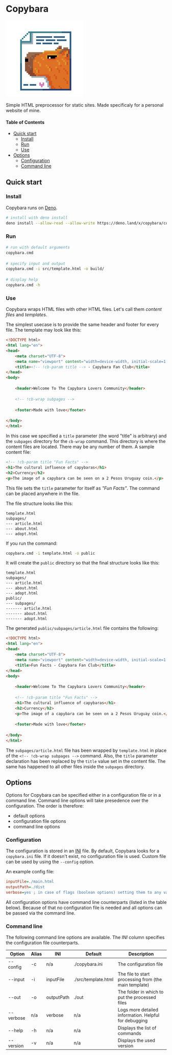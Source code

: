 # Copybara

![Copybara](logo.png)

Simple HTML preprocessor for static sites. Made specificaly for a personal website of mine.

#### Table of Contents
* [Quick start](#quick%20start)
  * [Install](#install)
  * [Run](#run)
  * [Use](#use)
* [Options](#options)
  * [Configuration](#configuration)
  * [Command line](#comamndW%20line)

## Quick start

### Install

Copybara runs on [Deno](https://deno.land/).

```bash
# install with deno install
deno install --allow-read --allow-write https://deno.land/x/copybara/copybara.ts
```

### Run

```bash
# run with default arguments
copybara.cmd

# specify input and output
copybara.cmd -i src/template.html -o build/

# display help
copybara.cmd -h
```

### Use

Copybara wraps HTML files with other HTML files. Let's call them _content files_ and _templates_.

The simplest usecase is to provide the same header and footer for every file. The template may look like this:

```html
<!DOCTYPE html>
<html lang="en">
<head>
    <meta charset="UTF-8">
    <meta name="viewport" content="width=device-width, initial-scale=1.0">
    <title><!-- !cb-param title --> - Capybara Fan Club</title>
</head>
<body>
    
    <header>Welcome To The Capybara Lovers Community</header>

    <!-- !cb-wrap subpages -->

    <footer>Made with love</footer>

</body>
</html>
```

In this case we specified a `title` parameter (the word "title" is arbitrary) and the  `subpages` directory for the `cb-wrap` command. 
This directory is where the content files are located. 
There may be any number of them. A sample content file:

```html
<!-- !cb-param title "Fun Facts" -->
<h1>The cultural influence of capybaras</h1>
<h2>Currency</h2>
<p>The image of a capybara can be seen on a 2 Pesos Uruguay coin.</p>
```

This file sets the `title` parameter for itself as _"Fun Facts"_. The command can be placed anywhere in the file.

The file structure looks like this:

```
template.html
subpages/
--- article.html
--- about.html
--- adopt.html
```

If you run the command:

```bash
copybara.cmd -i template.html -o public
```

It will create the `public` directory so that the final structure looks like this:

```
template.html
subpages/
--- article.html
--- about.html
--- adopt.html
public/
--- subpages/
------- article.html
------- about.html
------- adopt.html
```

The generated `public/subpages/article.html` file contains the following:

```html
<!DOCTYPE html>
<html lang="en">
<head>
    <meta charset="UTF-8">
    <meta name="viewport" content="width=device-width, initial-scale=1.0">
    <title>Fun Facts - Capybara Fan Club</title>
</head>
<body>
    
    <header>Welcome To The Capybara Lovers Community</header>

    <!-- !cb-param title "Fun Facts" -->
    <h1>The cultural influence of capybaras</h1>
    <h2>Currency</h2>
    <p>The image of a capybara can be seen on a 2 Pesos Uruguay coin.</p>

    <footer>Made with love</footer>

</body>
</html>
```

The `subpages/article.html` file has been wrapped by `template.html` in place of the `<!-- !cb-wrap subpages -->` command. Also, the `title` parameter declaration has been replaced by the `title` value set in the content file.
The same has happened to all other files inside the `subpages` directory.

## Options

Options for Copybara can be specified either in a configuration file or in a command line. 
Command line options will take presedence over the configuration.
The order is therefore:
- default options
- configuration file options
- command line options

### Configuration

The configuration is stored in an [INI](https://en.wikipedia.org/wiki/INI_file) file. By default, Copybara looks for a `copybara.ini` file. If it doesn't exist, no configuration file is used. Custom file can be used by using the `--config` option.

An example config file:

```ini
inputFile=./main.html
outputPath=./dist
verbose=yes ; in case of flags (boolean options) setting them to any value will set them to 'true'
```

All configuration options have command line counterparts (listed in the table below). 
Because of that no configuration file is needed and all options can be passed via the command line.

### Command line

The following command line options are available. The _INI_ column specifies the configuration file counterparts.

Option | Alias | INI | Default | Description
--- | --- | --- | --- | ---
--config | -c | n/a | ./copybara.ini | The configuration file
--input | -i | inputFile | ./src/template.html | The file to start processing from (the main template)
--out | -o | outputPath | ./out | The folder in which to put the processed files
--verbose | n/a | verbose | n/a | Logs more detailed information. Helpful for debugging
--help | -h | n/a | n/a | Displays the list of commands
--version | -v | n/a | n/a | Displays the used version
